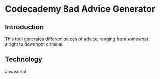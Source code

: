 Codecademy Bad Advice Generator
=============================
Introduction
------------
This tool generates different pieces of advice, ranging from somewhat alright to downright criminal. 

Technology
------------
Javascript
